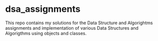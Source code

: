 # dsa_assignments
This repo contains my solutions for the Data Structure and Algorightms assignments and implementation of various Data Structures and Algorigthms using objects and classes.
